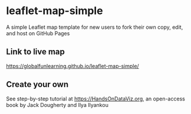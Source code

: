 # leaflet-map-simple
A simple Leaflet map template for new users to fork their own copy, edit, and host on GitHub Pages

## Link to live map 
https://globalfunlearning.github.io/leaflet-map-simple/

## Create your own
See step-by-step tutorial at https://HandsOnDataViz.org, an open-access book by Jack Dougherty and Ilya Ilyankou
